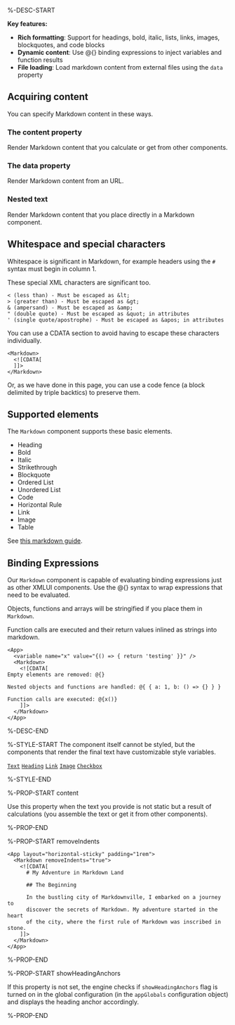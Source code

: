 %-DESC-START

**Key features:**
- **Rich formatting**: Support for headings, bold, italic, lists, links, images, blockquotes, and code blocks
- **Dynamic content**: Use &#64;{} binding expressions to inject variables and function results
- **File loading**: Load markdown content from external files using the `data` property

## Acquiring content

You can specify Markdown content in these ways.

### The content property

Render Markdown content that you calculate or get from other components.

### The data property

Render Markdown content from an URL.

### Nested text

Render Markdown content that you place directly in a Markdown component.

## Whitespace and special characters

Whitespace is significant in Markdown, for example headers using the `#` syntax must begin in column 1.

These special XML characters are significant too.

```
< (less than) - Must be escaped as &lt;
> (greater than) - Must be escaped as &gt;
& (ampersand) - Must be escaped as &amp;
" (double quote) - Must be escaped as &quot; in attributes
' (single quote/apostrophe) - Must be escaped as &apos; in attributes
```

You can use a CDATA section to avoid having to escape these characters individually.

```
<Markdown>
  <![CDATA[
  ]]>
</Markdown>
```

Or, as we have done in this page, you can use a code fence (a block delimited by triple backtics) to preserve them.

## Supported elements

The `Markdown` component supports these basic elements.

- Heading
- Bold
- Italic
- Strikethrough
- Blockquote
- Ordered List
- Unordered List
- Code
- Horizontal Rule
- Link
- Image
- Table

See [this markdown guide](https://www.markdownguide.org/cheat-sheet/).

## Binding Expressions

Our `Markdown` component is capable of evaluating binding expressions just as other XMLUI components.
Use the &#64;{} syntax to wrap expressions that need to be evaluated.

Objects, functions and arrays will be stringified if you place them in `Markdown`.

Function calls are executed and their return values inlined as strings into markdown.

```xmlui-pg copy {5-9} name="Example: binding expressions syntax"
<App>
  <variable name="x" value="{() => { return 'testing' }}" />
  <Markdown>
    <![CDATA[
Empty elements are removed: @{}

Nested objects and functions are handled: @{ { a: 1, b: () => {} } }

Function calls are executed: @{x()}
    ]]>
  </Markdown>
</App>
```

%-DESC-END

%-STYLE-START
The component itself cannot be styled, but the components that render the final text have customizable style variables.

[`Text`](/components/Text#styling)
[`Heading`](/components/Heading#styling)
[`Link`](/components/Link#styling)
[`Image`](/components/Image#styling)
[`Checkbox`](/components/Checkbox#styling)


%-STYLE-END

%-PROP-START content

Use this property when the text you provide is not static but a result of calculations (you assemble the text or get it from other components).


%-PROP-END

%-PROP-START removeIndents

```xmlui-pg copy display name="Example: removeIndents property"
<App layout="horizontal-sticky" padding="1rem">
  <Markdown removeIndents="true">
    <![CDATA[
      # My Adventure in Markdown Land

      ## The Beginning

      In the bustling city of Markdownville, I embarked on a journey to
      discover the secrets of Markdown. My adventure started in the heart
      of the city, where the first rule of Markdown was inscribed in stone.
    ]]>
  </Markdown>
</App>
```

%-PROP-END

%-PROP-START showHeadingAnchors

If this property is not set, the engine checks if `showHeadingAnchors` flag is turned on in the global configuration (in the `appGlobals` configuration object) and displays the heading anchor accordingly.

%-PROP-END